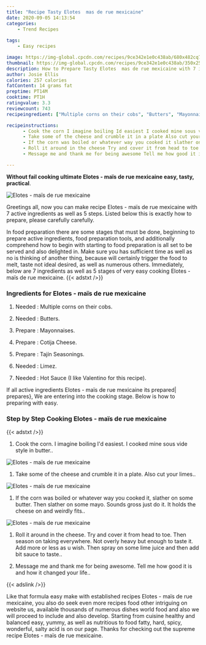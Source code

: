 ```yaml
---
title: "Recipe Tasty Elotes  mas de rue mexicaine"
date: 2020-09-05 14:13:54
categories:
    - Trend Recipes
    
tags:
    - Easy recipes

image: https://img-global.cpcdn.com/recipes/9ce342e1e0c438ab/680x482cq70/elotes-mais-de-rue-mexicaine-recipe-main-photo.jpg
thumbnail: https://img-global.cpcdn.com/recipes/9ce342e1e0c438ab/350x250cq70/elotes-mais-de-rue-mexicaine-recipe-main-photo.jpg
description: How to Prepare Tasty Elotes  mas de rue mexicaine with 7 ingredients and 5 stages of easy cooking.
author: Josie Ellis
calories: 257 calories
fatContent: 14 grams fat
preptime: PT14M
cooktime: PT1H
ratingvalue: 3.3
reviewcount: 743
recipeingredient: ["Multiple corns on their cobs", "Butters", "Mayonnaises", "Cotija Cheese", "Tajn Seasonings", "Limez", "Hot Sauce I like Valentino for this recipe"]

recipeinstructions: 
      - Cook the corn I imagine boiling Id easiest I cooked mine sous vide style in butter 
      - Take some of the cheese and crumble it in a plate Also cut your limes 
      - If the corn was boiled or whatever way you cooked it slather on some butter Then slather on some mayo Sounds gross just do it It holds the cheese on and weirdly fits 
      - Roll it around in the cheese Try and cover it from head to toe Then season on taking everywhere Not overly heavy but enough to taste it Add more or less as u wish Then spray on some lime juice and then add bit sauce to taste 
      - Message me and thank me for being awesome Tell me how good it is and how it changed your life

---
```




**Without fail cooking ultimate Elotes - maïs de rue mexicaine easy, tasty, practical**. 


![Elotes - maïs de rue mexicaine](https://img-global.cpcdn.com/recipes/9ce342e1e0c438ab/680x482cq70/elotes-mais-de-rue-mexicaine-recipe-main-photo.jpg "Elotes - maïs de rue mexicaine")




Greetings all, now you can make recipe Elotes - maïs de rue mexicaine with 7 active ingredients as well as 5 steps. Listed below this is exactly how to prepare, please carefully carefully.

In food preparation there are some stages that must be done, beginning to prepare active ingredients, food preparation tools, and additionally comprehend how to begin with starting to food preparation is all set to be served and also delighted in. Make sure you has sufficient time as well as no is thinking of another thing, because will certainly trigger the food to melt, taste not ideal desired, as well as numerous others. Immediately, below are 7 ingredients as well as 5 stages of very easy cooking Elotes - maïs de rue mexicaine.
{{< adstxt />}}

### Ingredients for Elotes - maïs de rue mexicaine


1. Needed  : Multiple corns on their cobs.

1. Needed  : Butters.

1. Prepare  : Mayonnaises.

1. Prepare  : Cotija Cheese.

1. Prepare  : Tajín Seasonings.

1. Needed  : Limez.

1. Needed  : Hot Sauce (I like Valentino for this recipe).



If all active ingredients Elotes - maïs de rue mexicaine its prepared| prepares}, We are entering into the cooking stage. Below is how to preparing with easy.

### Step by Step Cooking Elotes - maïs de rue mexicaine

{{< adstxt />}}


1. Cook the corn. I imagine boiling I&#39;d easiest. I cooked mine sous vide style in butter..



![Elotes - maïs de rue mexicaine](https://img-global.cpcdn.com/steps/e9de9ad705bebabd/160x128cq70/elotes-mais-de-rue-mexicaine-recipe-step-1-photo.jpg" "Elotes - maïs de rue mexicaine")



1. Take some of the cheese and crumble it in a plate. Also cut your limes..



![Elotes - maïs de rue mexicaine](https://img-global.cpcdn.com/steps/5cb52f7c18929285/160x128cq70/elotes-mais-de-rue-mexicaine-recipe-step-2-photo.jpg" "Elotes - maïs de rue mexicaine")



1. If the corn was boiled or whatever way you cooked it, slather on some butter. Then slather on some mayo. Sounds gross just do it. It holds the cheese on and weirdly fits..



![Elotes - maïs de rue mexicaine](https://img-global.cpcdn.com/steps/3b2e0eca6bc45d96/160x128cq70/elotes-mais-de-rue-mexicaine-recipe-step-3-photo.jpg" "Elotes - maïs de rue mexicaine")



1. Roll it around in the cheese. Try and cover it from head to toe. Then season on taking everywhere. Not overly heavy but enough to taste it. Add more or less as u wish. Then spray on some lime juice and then add bit sauce to taste..



1. Message me and thank me for being awesome. Tell me how good it is and how it changed your life..





{{< adslink />}}

Like that formula easy make with established recipes Elotes - maïs de rue mexicaine, you also do seek even more recipes food other intriguing on website us, available thousands of numerous dishes world food and also we will proceed to include and also develop. Starting from cuisine healthy and balanced easy, yummy, as well as nutritious to food fatty, hard, spicy, wonderful, salty acid is on our page. Thanks for checking out the supreme recipe Elotes - maïs de rue mexicaine.
